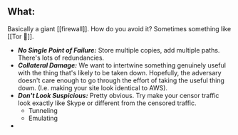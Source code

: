 ## What:
Basically a giant [[firewall]]. How do you avoid it? Sometimes something like [[Tor 🧅]].

- ***No Single Point of Failure:*** Store multiple copies, add multiple paths. There's lots of redundancies. 
- ***Collateral Damage:*** We want to intertwine something genuinely useful with the thing that's likely to be taken down. Hopefully, the adversary doesn't care enough to go through the effort of taking the useful thing down. (I.e. making your site look identical to AWS).
- ***Don't Look Suspicious:*** Pretty obvious. Try make your censor traffic look exactly like Skype or different from the censored traffic.
	- Tunneling
	- Emulating
- 